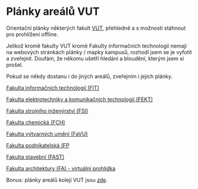# Plánky areálů VUT
Orientační plánky některých fakult [VUT](https://www.vut.cz/), přehledně a s možností stáhnout pro prohlížení offline.

Jelikož kromě fakulty VUT kromě Fakulty informačních technologií nemají na webových stránkách plánky / mapky kampusů, rozhodl jsem se je vyfotit a zveřejnit. Doufám, že někomu ušetří hledání a bloudění, kterým jsem si prošel.

Pokud se někdy dostanu i do jiných areálů, zveřejním i jejich plánky.

[Fakulta informačních technologií (FIT)](FIT)

[Fakulta elektrotechniky a komunikačních technologií (FEKT)](FEKT)

[Fakulta strojního inženýrství (FSI)](FSI)

[Fakulta chemická (FCH)](FCH)

[Fakulta výtvarných umění (FaVU)](FaVU)

[Fakulta podnikatelská (FP](FP)

[Fakulta stavební (FAST)](https://www.fce.vutbr.cz/o-fakulte/plany-budov/)

[Fakulta architektury (FA) - virtuální prohlídka](https://domovyonline.cz/www/prohlidky/FA_VUT_S/)





Bonus: plánky areálů kolejí VUT jsou [zde](http://www.kam.vutbr.cz//default.aspx?p=arek).
